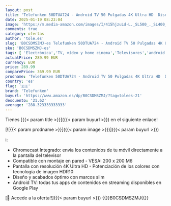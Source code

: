 ```yaml
---
layout: post
title: 'Telefunken 50DTUA724 - Android TV 50 Pulgadas 4K Ultra HD  Diseño sin Marcos  HDR10  Dolby Vision  Bluetooth  Chromecast Integrado  Compatible con Google Assistant  Dolby Atmos'
date: 2025-01-19 08:23:04
image: 'https://m.media-amazon.com/images/I/415hjzuLd-L._SL500_._SL400_.jpg'
comments: true
category: ofertas
author: 'tole.es'
slug: 'B0CSDMSZMJ-es Telefunken 50DTUA724 - Android TV 50 Pulgadas 4K Ultra HD...'
sku: 'B0CSDMSZMJ-es'
tags: [ 'Electrónica','TV, vídeo y home cinema','Televisores','android','telefunken','🇪🇸', ]
actualPrice: 289.99 EUR
currency: EUR
price: 289.99
comparePrice: 369.99 EUR
prodname: 'Telefunken 50DTUA724 - Android TV 50 Pulgadas 4K Ultra HD  Diseño sin Marcos  HDR10  Dolby Vision  Bluetooth  Chromecast Integrado  Compatible con Google Assistant  Dolby Atmos'
country: 'es'
flag: '🇪🇸'
brand: 'Telefunken'
buyurl: 'https://www.amazon.es/dp/B0CSDMSZMJ/?tag=tolees-21'
descuento: '21.62'
average: '288.323333333333'
---
```


Tienes [{{< param title >}}]({{< param buyurl >}}) en el siguiente enlace!

[![{{< param prodname >}}]({{< param image >}})]({{< param buyurl >}})

ℹ️:

- Chromecast Integrado: envía los contenidos de tu móvil directamente a la pantalla del televisor
- Compatible con montaje en pared - VESA: 200 x 200 M6
- Pantalla con resolución 4K Ultra HD - Potenciación de los colores con tecnología de imagen HDR10
- Diseño y acabados óptimo con marcos slim
- Android TV: todas tus apps de contenidos en streaming disponibles en Google Play

[🛒 Accede a la oferta!!]({{< param buyurl >}})
{{<world>}}B0CSDMSZMJ{{</world>}}
